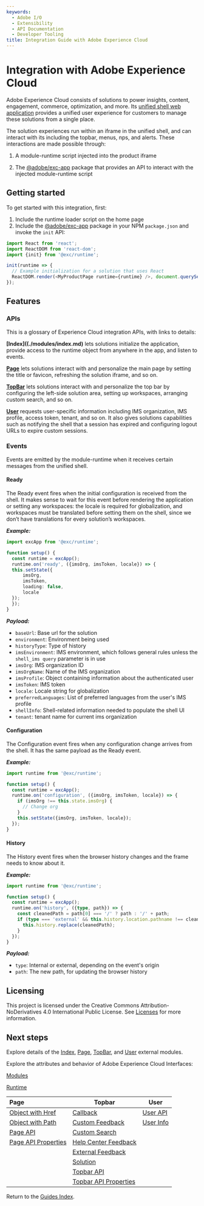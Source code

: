```yaml
---
keywords:
  - Adobe I/O
  - Extensibility
  - API Documentation
  - Developer Tooling
title: Integration Guide with Adobe Experience Cloud
---
```


# Integration with Adobe Experience Cloud

Adobe Experience Cloud consists of solutions to power insights, content, engagement, commerce, optimization, and more.  Its [unified shell web application](https://experience.adobe.com) provides a unified user experience for customers to manage these solutions from a single place.

The solution experiences run within an iframe in the unified shell, and can interact with its including the topbar, menus, nps, and alerts. These interactions are made possible through:

1. A module-runtime script injected into the product iframe

2. The [@adobe/exc-app](https://www.npmjs.com/package/@adobe/exc-app) package that provides an API to interact with the injected module-runtime script

## Getting started

To get started with this integration, first:

1. Include the runtime loader script on the home page
2. Include the [@adobe/exc-app](https://www.npmjs.com/package/@adobe/exc-app) package in your NPM `package.json` and invoke the `init` API:

```typescript
import React from 'react';
import ReactDOM from 'react-dom';
import {init} from '@exc/runtime';

init(runtime => {
  // Example initialization for a solution that uses React
  ReactDOM.render(<MyProductPage runtime={runtime} />, document.querySelector('#main'));
});
```

## Features

### APIs

This is a glossary of Experience Cloud integration APIs, with links to details:

**[Index]((./modules/index.md)** lets solutions initialize the application, provide access to the runtime object from anywhere in the app, and listen to events.

**[Page](./modules/page.md)** lets solutions interact with and personalize the main page by setting the title or favicon, refreshing the solution iframe, and so on.

**[TopBar](./modules/topbar.md)** lets solutions interact with and personalize the top bar by configuring the left-side solution area, setting up workspaces, arranging custom search, and so on.

**[User](./modules/user.md)** requests user-specific information including IMS organization, IMS profile, access token, tenant, and so on. It also gives solutions capabilities such as notifying the shell that a session has expired and configuring logout URLs to expire custom sessions.

### Events

Events are emitted by the module-runtime when it receives certain messages from the unified shell.

#### Ready

The Ready event fires when the initial configuration is received from the shell. It makes sense to wait for this event before rendering the application or setting any workspaces: the locale is required for globalization, and workspaces must be translated before setting them on the shell, since we don’t have translations for every solution’s workspaces.

***Example:***

```typescript
import excApp from '@exc/runtime';

function setup() {
  const runtime = excApp();
  runtime.on('ready', ({imsOrg, imsToken, locale}) => {
  this.setState({
      imsOrg,
      imsToken,
      loading: false,
      locale
  });
  });
}
```

***Payload:***

- `baseUrl`: Base url for the solution
- `environment`: Environment being used
- `historyType`: Type of history
- `imsEnvironment`: IMS environment, which follows general rules unless the  `shell_ims query` parameter is in use
- `imsOrg`: IMS organization ID
- `imsOrgName`: Name of the IMS organization
- `imsProfile`: Object containing information about the authenticated user
- `imsToken`: IMS token
- `locale`: Locale string for globalization
- `preferredLanguages`: List of preferred languages from the user's IMS profile
- `shellInfo`: Shell-related information needed to populate the shell UI
- `tenant`: tenant name for current ims organization

#### Configuration

The Configuration event fires when any configuration change arrives from the shell. It has the same payload as the Ready event.

***Example:***

```typescript
import runtime from '@exc/runtime';

function setup() {
  const runtime = excApp();
  runtime.on('configuration', ({imsOrg, imsToken, locale}) => {
    if (imsOrg !== this.state.imsOrg) {
      // Change org
    }
    this.setState({imsOrg, imsToken, locale});
  });
}
```

#### History

The History event fires when the browser history changes and the frame needs to know about it.

***Example:***

```typescript
import runtime from '@exc/runtime';

function setup() {
  const runtime = excApp();
  runtime.on('history', ({type, path}) => {
    const cleanedPath = path[0] === '/' ? path : '/' + path;
    if (type === 'external' && this.history.location.pathname !== cleanedPath) {
      this.history.replace(cleanedPath);
    }
  });
}
```

***Payload:***

- `type`: Internal or external, depending on the event's origin
- `path`: The new path, for updating the browser history

## Licensing

This project is licensed under the Creative Commons Attribution-NoDerivatives 4.0 International Public License. See [Licenses](https://creativecommons.org/licenses/by-nd/4.0/) for more information.

## Next steps

Explore details of the [Index](./modules/index.md), [Page](./modules/page.md), [TopBar](./modules/topbar.md), and [User](./modules/user.md) external modules.

Explore the attributes and behavior of Adobe Experience Cloud Interfaces:

[Modules](modules.md)

[Runtime](runtime.md)

| Page                                             | Topbar                                                     | User                          |
|:------------------------------------------------ | ---------------------------------------------------------- | ----------------------------- |
| [Object with Href](page.objectwithhref.md)       | [Callback](topbar.callback)                                | [User API](user.userapi.md)   |
| [Object with Path](pageobjectwithpath.md)        | [Custom Feedback](topbar.customfeedback.md)                | [User Info](user.userinfo.md) |
| [Page API](page.pageapi.md)                      | [Custom Search](topbar.customsearchconfig.md)              |                               |
| [Page API Properties](page.pageapiproperties.md) | [Help Center Feedback](topbar.helpcenterfeedbackconfig.md) |                               |
|                                                  | [External Feedback](topbar.externalfeedbackconfig.md)      |                               |
|                                                  | [Solution](topbar.solution.md)                             |                               |
|                                                  | [Topbar API](topbar.topbarapi.md)                          |                               |
|                                                  | [Topbar API Properties](topbar.topbarapiproperties.md)     |                               |

Return to the [Guides Index](../../guides_index.md).
